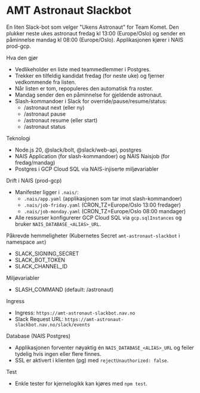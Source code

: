 # AMT Astronaut Slackbot

En liten Slack-bot som velger "Ukens Astronaut" for Team Komet. Den plukker neste ukes astronaut fredag kl 13:00 (Europe/Oslo) og sender en påminnelse mandag kl 08:00 (Europe/Oslo). Applikasjonen kjører i NAIS prod-gcp.

Hva den gjør
- Vedlikeholder en liste med teammedlemmer i Postgres.
- Trekker en tilfeldig kandidat fredag (for neste uke) og fjerner vedkommende fra listen.
- Når listen er tom, repopuleres den automatisk fra roster.
- Mandag sender den en påminnelse for gjeldende astronaut.
- Slash-kommandoer i Slack for override/pause/resume/status:
  - /astronaut next (eller ny)
  - /astronaut pause
  - /astronaut resume (eller start)
  - /astronaut status

Teknologi
- Node.js 20, @slack/bolt, @slack/web-api, postgres
- NAIS Application (for slash-kommandoer) og NAIS Naisjob (for fredag/mandag)
- Postgres i GCP Cloud SQL via NAIS-injiserte miljøvariabler

Drift i NAIS (prod-gcp)
- Manifester ligger i `.nais/`:
  - `.nais/app.yaml` (applikasjonen som tar imot slash-kommandoer)
  - `.nais/job-friday.yaml` (CRON_TZ=Europe/Oslo 13:00 fredager)
  - `.nais/job-monday.yaml` (CRON_TZ=Europe/Oslo 08:00 mandager)
- Alle ressurser konfigurerer GCP Cloud SQL via `gcp.sqlInstances` og bruker `NAIS_DATABASE_<ALIAS>_URL`.

Påkrevde hemmeligheter (Kubernetes Secret `amt-astronaut-slackbot` i namespace `amt`)
- SLACK_SIGNING_SECRET
- SLACK_BOT_TOKEN
- SLACK_CHANNEL_ID

Miljøvariabler
- SLASH_COMMAND (default: /astronaut)

Ingress
- Ingress: `https://amt-astronaut-slackbot.nav.no`
- Slack Request URL: `https://amt-astronaut-slackbot.nav.no/slack/events`

Database (NAIS Postgres)
- Applikasjonen forventer nøyaktig én `NAIS_DATABASE_<ALIAS>_URL` og feiler tydelig hvis ingen eller flere finnes.
- SSL er aktivert i klienten (pg) med `rejectUnauthorized: false`.

Test
- Enkle tester for kjernelogikk kan kjøres med `npm test`.
